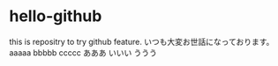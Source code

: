 # hello-github
this is repositry to try github feature.
いつも大変お世話になっております。
aaaaa
bbbbb
ccccc
あああ
いいい
ううう
